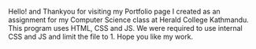 Hello! and Thankyou for visiting my Portfolio page I created as an assignment for my Computer Science class at Herald College Kathmandu.
This program uses HTML, CSS and JS.
We were required to use internal CSS and JS and limit the file to 1.
Hope you like my work.
